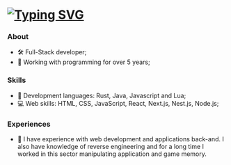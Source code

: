 <h1>
  <a href="https://git.io/typing-svg">
   <img src="https://readme-typing-svg.demolab.com?font=Fira+Code&pause=1000&color=00AEFF&random=false&width=435&lines=Hi%2C+I'm+Felipe+Augusto!" alt="Typing SVG" />
  </a>
</h1>

### About
- 🛠 Full-Stack developer;
- 🚀 Working with programming for over 5 years;

### Skills
 - 🔮 Development languages: Rust, Java, Javascript and Lua; 
 - 💻 Web skills: HTML, CSS, JavaScript, React, Next.js, Nest.js, Node.js;

### Experiences
  - 🧥 I have experience with web development and applications back-and. I also have knowledge of reverse engineering and for a long time I worked in this sector manipulating application and game memory.
